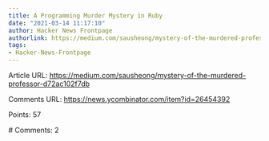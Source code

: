 ```yaml
---
title: A Programming Murder Mystery in Ruby
date: "2021-03-14 11:17:10"
author: Hacker News Frontpage
authorlink: https://medium.com/sausheong/mystery-of-the-murdered-professor-d72ac102f7db
tags:
- Hacker-News-Frontpage
---
```


<p>Article URL: <a href="https://medium.com/sausheong/mystery-of-the-murdered-professor-d72ac102f7db">https://medium.com/sausheong/mystery-of-the-murdered-professor-d72ac102f7db</a></p>
<p>Comments URL: <a href="https://news.ycombinator.com/item?id=26454392">https://news.ycombinator.com/item?id=26454392</a></p>
<p>Points: 57</p>
<p># Comments: 2</p>
